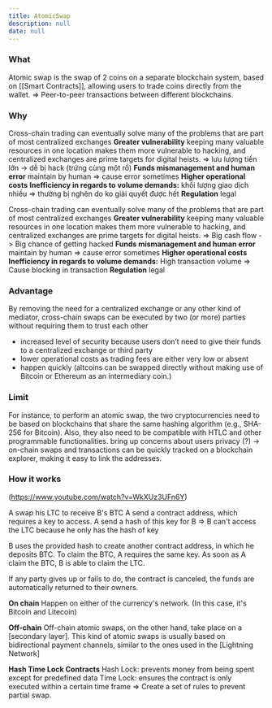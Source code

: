 ```yaml
---
title: AtomicSwap
description: null
date: null
---
```


### What

Atomic swap is the swap of 2 coins on a separate blockchain system, based on [[Smart Contracts]], allowing users to trade coins directly from the wallet. => Peer-to-peer transactions between different blockchains.

### Why

Cross-chain trading can eventually solve many of the problems that are part of most centralized exchanges **Greater vulnerability** keeping many valuable resources in one location makes them more vulnerable to hacking, and centralized exchanges are prime targets for digital heists. => lưu lượng tiền lớn -> dễ bị hack (trứng cùng một rổ) **Funds mismanagement and human error** maintain by human => cause error sometimes **Higher operational costs** **Inefficiency in regards to volume demands:** khối lượng giao dịch nhiều => thường bị nghẽn do ko giải quyết được hết **Regulation** legal

Cross-chain trading can eventually solve many of the problems that are part of most centralized exchanges **Greater vulnerability** keeping many valuable resources in one location makes them more vulnerable to hacking, and centralized exchanges are prime targets for digital heists. => Big cash flow -> Big chance of getting hacked **Funds mismanagement and human error** maintain by human => cause error sometimes **Higher operational costs** **Inefficiency in regards to volume demands:** High transaction volume => Cause blocking in transaction **Regulation** legal

### Advantage

By removing the need for a centralized exchange or any other kind of mediator, cross-chain swaps can be executed by two (or more) parties without requiring them to trust each other

- increased level of security because users don’t need to give their funds to a centralized exchange or third party
- lower operational costs as trading fees are either very low or absent
- happen quickly (altcoins can be swapped directly without making use of Bitcoin or Ethereum as an intermediary coin.)

### Limit

For instance, to perform an atomic swap, the two cryptocurrencies need to be based on blockchains that share the same hashing algorithm (e.g., SHA-256 for Bitcoin). Also, they also need to be compatible with HTLC and other programmable functionalities. bring up concerns about users privacy (?) -> on-chain swaps and transactions can be quickly tracked on a blockchain explorer, making it easy to link the addresses.

### How it works

(https://www.youtube.com/watch?v=WkXUz3UFn6Y)

A swap his LTC to receive B's BTC A send a contract address, which requires a key to access. A send a hash of this key for B => B can't access the LTC because he only has the hash of key

B uses the provided hash to create another contract address, in which he deposits BTC. To claim the BTC, A requires the same key. As soon as A claim the BTC, B is able to claim the LTC.

If any party gives up or fails to do, the contract is canceled, the funds are automatically returned to their owners.

**On chain** Happen on either of the currency's network. (In this case, it's Bitcoin and Litecoin)

**Off-chain** Off-chain atomic swaps, on the other hand, take place on a [secondary layer]. This kind of atomic swaps is usually based on bidirectional payment channels, similar to the ones used in the [Lightning Network]

**Hash Time Lock Contracts** Hash Lock: prevents money from being spent except for predefined data Time Lock: ensures the contract is only executed within a certain time frame => Create a set of rules to prevent partial swap.
